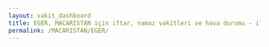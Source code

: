 ```yaml
---
layout: vakit_dashboard
title: EGER, MACARISTAN için iftar, namaz vakitleri ve hava durumu - ilçe/eyalet seç
permalink: /MACARISTAN/EGER/
---
```


<script type="text/javascript">
  var GLOBAL_COUNTRY = 'MACARISTAN';
  var GLOBAL_CITY = 'EGER';
  var GLOBAL_STATE = '';
  var lat = 72;
  var lon = 21;
</script>

